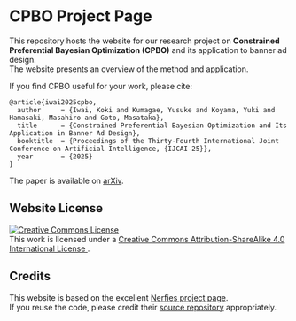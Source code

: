 # CPBO Project Page

This repository hosts the website for our research project on **Constrained Preferential Bayesian Optimization (CPBO)** and its application to banner ad design.  
The website presents an overview of the method and application.

If you find CPBO useful for your work, please cite:

```
@article{iwai2025cpbo,
  author     = {Iwai, Koki and Kumagae, Yusuke and Koyama, Yuki and Hamasaki, Masahiro and Goto, Masataka},
  title      = {Constrained Preferential Bayesian Optimization and Its Application in Banner Ad Design},
  booktitle  = {Proceedings of the Thirty-Fourth International Joint Conference on Artificial Intelligence, {IJCAI-25}},
  year       = {2025}
}
```

The paper is available on [arXiv](https://arxiv.org/abs/2505.10954).

## Website License

<a rel="license" href="http://creativecommons.org/licenses/by-sa/4.0/">
  <img alt="Creative Commons License" style="border-width:0" src="https://i.creativecommons.org/l/by-sa/4.0/88x31.png" />
</a><br />
This work is licensed under a 
<a rel="license" href="http://creativecommons.org/licenses/by-sa/4.0/">
  Creative Commons Attribution-ShareAlike 4.0 International License
</a>.

## Credits

This website is based on the excellent [Nerfies project page](https://nerfies.github.io).  
If you reuse the code, please credit their [source repository](https://github.com/nerfies/nerfies.github.io) appropriately.
